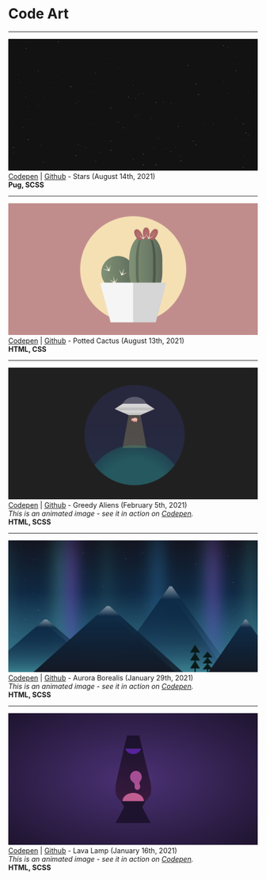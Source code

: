# Code Art

---

[![Stars](./projects/stars/assets/screenshot.png)](https://github.com/aexcode/code-art/tree/main/projects/cactus)
[Codepen](https://codepen.io/aexcode/full/wvdZaoz) | [Github](https://github.com/aexcode/code-art/tree/main/projects/stars) - Stars (August 14th, 2021) \
**Pug, SCSS**

---

[![Cactus](./projects/potted-cactus/assets/screenshot.png)](https://github.com/aexcode/code-art/tree/main/projects/potted-cactus)
[Codepen](https://codepen.io/aexcode/full/jOmJYar) | [Github](https://github.com/aexcode/code-art/tree/main/projects/potted-cactus) - Potted Cactus (August 13th, 2021) \
**HTML, CSS**

---

[![Greedy Aliens](./projects/greedy-aliens/assets/screenshot.png)](https://github.com/aexcode/code-art/tree/main/projects/greedy-aliens)
[Codepen](https://codepen.io/aexcode/full/xxRZdqg) | [Github](https://github.com/aexcode/code-art/tree/main/projects/greedy-aliens) - Greedy Aliens (February 5th, 2021) \
_This is an animated image - see it in action on [Codepen](https://codepen.io/aexcode/full/xxRZdqg)._ \
**HTML, SCSS**

---

[![Aurora Borealis](./projects/aurora-borealis/assets/screenshot.png)](https://github.com/aexcode/code-art/tree/main/projects/aurora-borealis)
[Codepen](https://codepen.io/aexcode/full/PoboqVW) | [Github](https://github.com/aexcode/code-art/tree/main/projects/aurora-borealis) - Aurora Borealis (January 29th, 2021) \
_This is an animated image - see it in action on [Codepen](https://codepen.io/aexcode/full/PoboqVW)._ \
**HTML, SCSS**

---

[![Lava Lamp](./projects/lava-lamp/assets/screenshot.png)](https://github.com/aexcode/code-art/tree/main/projects/lava-lamp)
[Codepen](https://codepen.io/aexcode/full/wvzRNov) | [Github](https://github.com/aexcode/code-art/tree/main/projects/lava-lamp) - Lava Lamp (January 16th, 2021) \
_This is an animated image - see it in action on [Codepen](https://codepen.io/aexcode/full/wvzRNov)._ \
**HTML, SCSS**
